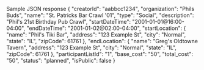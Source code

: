 Sample JSON response
{
"creatorId": "aabbcc1234",
"organization": "Phils Buds",
"name": "St. Patricks Bar Crawl '01",
"type": "Social",
"description": "Phil's 21st Birthday Pub Crawl",
"startDateTime": "2001-01-01@16:00-04:00",
"endDateTime": "2001-01-02@02:00-04:00",
"startLocation": {
"name": "Phil's Tiki Bar",
"address": "123 Example St",
"city": "Normal",
"state": "IL",
"zipCode": 61761
},
"endLocation": {
"name": "Greg's Oldtowne Tavern",
"address": "123 Example St",
"city": "Normal",
"state": "IL",
"zipCode": 61761
},
"participantListId": "1",
"base_cost": "50",
"total_cost": "50",
"status": "planned",
"isPublic": false
}